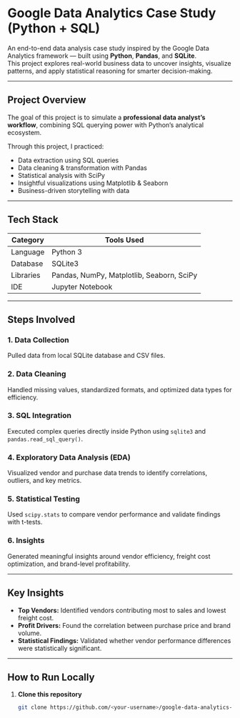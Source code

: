 
# Google Data Analytics Case Study (Python + SQL)

An end-to-end data analysis case study inspired by the Google Data Analytics framework — built using **Python**, **Pandas**, and **SQLite**.  
This project explores real-world business data to uncover insights, visualize patterns, and apply statistical reasoning for smarter decision-making.

---

##  Project Overview
The goal of this project is to simulate a **professional data analyst’s workflow**, combining SQL querying power with Python’s analytical ecosystem.

Through this project, I practiced:
- Data extraction using SQL queries
- Data cleaning & transformation with Pandas
- Statistical analysis with SciPy
- Insightful visualizations using Matplotlib & Seaborn
- Business-driven storytelling with data

---

##  Tech Stack

| Category | Tools Used |
|-----------|-------------|
| Language | Python 3 |
| Database | SQLite3 |
| Libraries | Pandas, NumPy, Matplotlib, Seaborn, SciPy |
| IDE | Jupyter Notebook |

---

##  Steps Involved

### **1. Data Collection**
Pulled data from local SQLite database and CSV files.

### **2. Data Cleaning**
Handled missing values, standardized formats, and optimized data types for efficiency.

### **3. SQL Integration**
Executed complex queries directly inside Python using `sqlite3` and `pandas.read_sql_query()`.

### **4. Exploratory Data Analysis (EDA)**
Visualized vendor and purchase data trends to identify correlations, outliers, and key metrics.

### **5. Statistical Testing**
Used `scipy.stats` to compare vendor performance and validate findings with t-tests.

### **6. Insights**
Generated meaningful insights around vendor efficiency, freight cost optimization, and brand-level profitability.

---

##  Key Insights

- **Top Vendors:** Identified vendors contributing most to sales and lowest freight cost.
- **Profit Drivers:** Found the correlation between purchase price and brand volume.
- **Statistical Findings:** Validated whether vendor performance differences were statistically significant.

---

## How to Run Locally

1. **Clone this repository**
   ```bash
   git clone https://github.com/<your-username>/google-data-analytics-case-study.git
